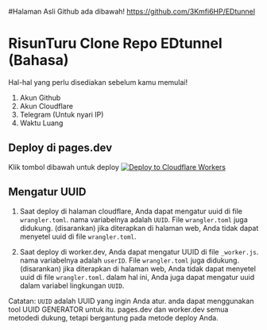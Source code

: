 #Halaman Asli Github ada dibawah!
https://github.com/3Kmfi6HP/EDtunnel


# RisunTuru Clone Repo EDtunnel (Bahasa)
Hal-hal yang perlu disediakan sebelum kamu memulai!
1. Akun Github
2. Akun Cloudflare
3. Telegram (Untuk nyari IP)
4. Waktu Luang 

## Deploy di pages.dev
Klik tombol dibawah untuk deploy
[![Deploy to Cloudflare Workers](https://deploy.workers.cloudflare.com/button)](https://deploy.workers.cloudflare.com/?url=https://github.com/3Kmfi6HP/EDtunnel)

## Mengatur UUID

1. Saat deploy di halaman cloudflare, Anda dapat mengatur uuid di file `wrangler.toml`. nama variabelnya adalah `UUID`. File `wrangler.toml` juga didukung. (disarankan) jika diterapkan di halaman web, Anda tidak dapat menyetel uuid di file `wrangler.toml`.

2. Saat deploy di worker.dev, Anda dapat mengatur UUID di file `_worker.js`. nama variabelnya adalah `userID`. File `wrangler.toml` juga didukung. (disarankan) jika diterapkan di halaman web, Anda tidak dapat menyetel uuid di file `wrangler.toml`. dalam hal ini, Anda juga dapat mengatur uuid dalam variabel lingkungan `UUID`.

Catatan: `UUID` adalah UUID yang ingin Anda atur. anda dapat menggunakan tool UUID GENERATOR untuk itu.
pages.dev dan worker.dev semua metodedi dukung, tetapi bergantung pada metode deploy Anda.
